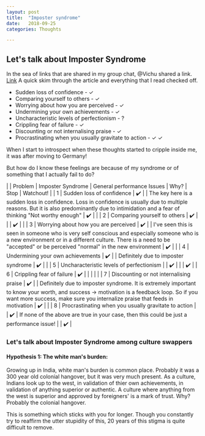 ```yaml
---
layout: post
title:  "Imposter syndrome"
date:   2018-09-25 
categories: Thoughts

---
```


## Let's talk about Imposter Syndrome 

In the sea of links that are shared in my group chat, @Vichu shared a link. [Link](https://medium.com/@realkniels/lets-talk-about-imposter-syndrome-7e3314c8c730)
A quick skim through the article and everything that I read checked off. 

* Sudden loss of confidence - ✓
* Comparing yourself to others - ✓
* Worrying about how you are perceived - ✓
* Undermining your own achievements - ✓
* Uncharacteristic levels of perfectionism - ?
* Crippling fear of failure - ✓
* Discounting or not internalising praise - ✓
* Procrastinating when you usually gravitate to action - ✓ ✓

When I start to introspect when these thoughts started to cripple inside me, it was after moving to Germany!

But how do I know these feelings are because of my syndrome or of something that I actually fail to do?

|  | Problem | Imposter Syndrome | General performance Issues | Why? | Stop | Watchout! |
| 1 | Sudden loss of confidence | :heavy_check_mark: |  | The key here is a sudden loss in confidence. Loss in confidence is usually due to multiple reasons. But it is also predominantly due to intimidation and a fear of thinking "Not worthy enough" | :heavy_check_mark: |  |
| 2 | Comparing yourself to others | :heavy_check_mark: |  |  | :heavy_check_mark: |  |
| 3 | Worrying about how you are perceived | :heavy_check_mark: |  | I've seen this is seen in someone who is very self conscious and especially someone who is a new environment or in a different culture. There is a need to be "accepted" or be perceived "normal" in the new environment | :heavy_check_mark: |  |
| 4 | Undermining your own achievements | :heavy_check_mark: |  | Definitely due to imposter syndrome | :heavy_check_mark: |  |
| 5 | Uncharacteristic levels of perfectionism |  | :heavy_check_mark: |  |  | :heavy_check_mark: |
| 6 | Crippling fear of failure | :heavy_check_mark: |  |  |  |  |
| 7 | Discounting or not internalising praise | :heavy_check_mark: |  | Definitely due to imposter syndrome. It is extremely important to know your worth, and success -> motivation is a feedback loop. So if you want more success, make sure you internalize praise that feeds in motivation | :heavy_check_mark: |  |
| 8 | Procrastinating when you usually gravitate to action |  | :heavy_check_mark: | If none of the above are true in your case, then this could be just a performance issue! |  | :heavy_check_mark: |


### Let's talk about Imposter Syndrome among culture swappers
#### Hypothesis 1: The white man's burden:
Growing up in India, white man's burden is common place. Probably it was a 300 year old colonial hangover, but it was very much present. As a culture, Indians look up to the west, in validation of thier own achievements, in validation of anything superior or authentic. A culture where anything from the west is superior and approved by foreigners' is a mark of trust. Why? Probably the colonial hangover. 

This is something which sticks with you for longer. Though you constantly try to reaffirm the utter stupidity of this, 20 years of this stigma is quite difficult to remove. 


